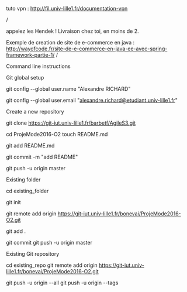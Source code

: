tuto vpn : http://fil.univ-lille1.fr/documentation-vpn

/


appelez les Hendek !
Livraison chez toi, en moins de 2.

Exemple de creation de site de e-commerce en java : http://wayofcode.fr/site-de-e-commerce-en-java-ee-avec-spring-framework-partie-1/
/


Command line instructions 


Git global setup 

git config --global user.name "Alexandre RICHARD" 


git config --global user.email "alexandre.richard@etudiant.univ-lille1.fr" 



Create a new repository 

git clone https://git-iut.univ-lille1.fr/barbetf/AgileS3.git 

cd ProjeMode2016-O2 touch README.md 

git add README.md 

git commit -m "add README" 

git push -u origin master 


Existing folder 

cd existing_folder 


git init 

git remote add origin https://git-iut.univ-lille1.fr/bonevai/ProjeMode2016-O2.git 


git add . 


git commit git push -u origin master 



Existing Git repository 



cd existing_repo git remote add origin https://git-iut.univ-lille1.fr/bonevai/ProjeMode2016-O2.git 


git push -u origin --all git push -u origin --tags

